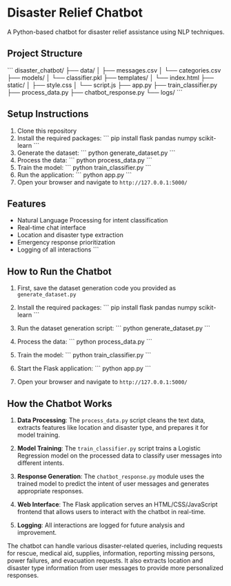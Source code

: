 # Disaster Relief Chatbot

A Python-based chatbot for disaster relief assistance using NLP techniques.

## Project Structure

\`\`\`
disaster_chatbot/
├── data/
│   ├── messages.csv
│   └── categories.csv
├── models/
│   └── classifier.pkl
├── templates/
│   └── index.html
├── static/
│   ├── style.css
│   └── script.js
├── app.py
├── train_classifier.py
├── process_data.py
├── chatbot_response.py
└── logs/
\`\`\`

## Setup Instructions

1. Clone this repository
2. Install the required packages:
   \`\`\`
   pip install flask pandas numpy scikit-learn
   \`\`\`
3. Generate the dataset:
   \`\`\`
   python generate_dataset.py
   \`\`\`
4. Process the data:
   \`\`\`
   python process_data.py
   \`\`\`
5. Train the model:
   \`\`\`
   python train_classifier.py
   \`\`\`
6. Run the application:
   \`\`\`
   python app.py
   \`\`\`
7. Open your browser and navigate to `http://127.0.0.1:5000/`

## Features

- Natural Language Processing for intent classification
- Real-time chat interface
- Location and disaster type extraction
- Emergency response prioritization
- Logging of all interactions
\`\`\`

## How to Run the Chatbot

1. First, save the dataset generation code you provided as `generate_dataset.py`

2. Install the required packages:
   \`\`\`
   pip install flask pandas numpy scikit-learn
   \`\`\`

3. Run the dataset generation script:
   \`\`\`
   python generate_dataset.py
   \`\`\`

4. Process the data:
   \`\`\`
   python process_data.py
   \`\`\`

5. Train the model:
   \`\`\`
   python train_classifier.py
   \`\`\`

6. Start the Flask application:
   \`\`\`
   python app.py
   \`\`\`

7. Open your browser and navigate to `http://127.0.0.1:5000/`

## How the Chatbot Works

1. **Data Processing**: The `process_data.py` script cleans the text data, extracts features like location and disaster type, and prepares it for model training.

2. **Model Training**: The `train_classifier.py` script trains a Logistic Regression model on the processed data to classify user messages into different intents.

3. **Response Generation**: The `chatbot_response.py` module uses the trained model to predict the intent of user messages and generates appropriate responses.

4. **Web Interface**: The Flask application serves an HTML/CSS/JavaScript frontend that allows users to interact with the chatbot in real-time.

5. **Logging**: All interactions are logged for future analysis and improvement.

The chatbot can handle various disaster-related queries, including requests for rescue, medical aid, supplies, information, reporting missing persons, power failures, and evacuation requests. It also extracts location and disaster type information from user messages to provide more personalized responses.

